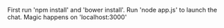 First run 'npm install' and 'bower install'. Run 'node
app.js' to launch the chat. Magic happens on 'localhost:3000'